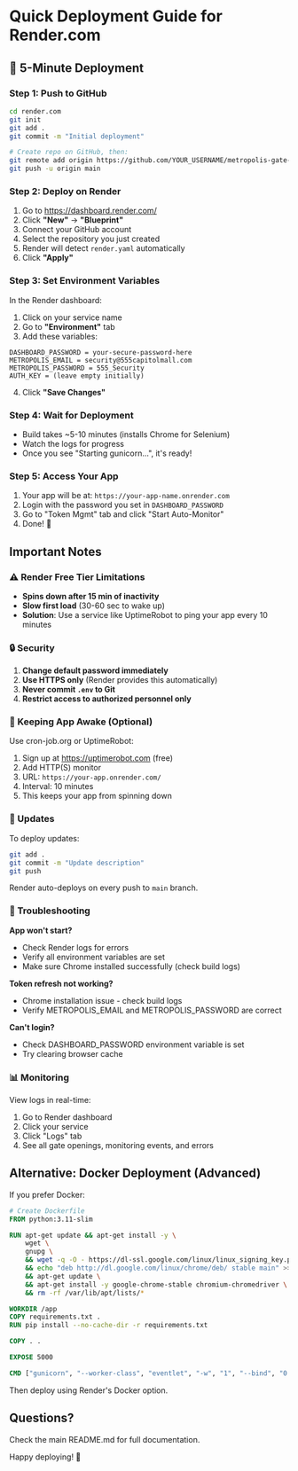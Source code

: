 # Quick Deployment Guide for Render.com

## 🚀 5-Minute Deployment

### Step 1: Push to GitHub

```bash
cd render.com
git init
git add .
git commit -m "Initial deployment"

# Create repo on GitHub, then:
git remote add origin https://github.com/YOUR_USERNAME/metropolis-gate-control.git
git push -u origin main
```

### Step 2: Deploy on Render

1. Go to https://dashboard.render.com/
2. Click **"New"** → **"Blueprint"**
3. Connect your GitHub account
4. Select the repository you just created
5. Render will detect `render.yaml` automatically
6. Click **"Apply"**

### Step 3: Set Environment Variables

In the Render dashboard:

1. Click on your service name
2. Go to **"Environment"** tab
3. Add these variables:

```
DASHBOARD_PASSWORD = your-secure-password-here
METROPOLIS_EMAIL = security@555capitolmall.com
METROPOLIS_PASSWORD = 555_Security
AUTH_KEY = (leave empty initially)
```

4. Click **"Save Changes"**

### Step 4: Wait for Deployment

- Build takes ~5-10 minutes (installs Chrome for Selenium)
- Watch the logs for progress
- Once you see "Starting gunicorn...", it's ready!

### Step 5: Access Your App

1. Your app will be at: `https://your-app-name.onrender.com`
2. Login with the password you set in `DASHBOARD_PASSWORD`
3. Go to "Token Mgmt" tab and click "Start Auto-Monitor"
4. Done! 🎉

## Important Notes

### ⚠️ Render Free Tier Limitations

- **Spins down after 15 min of inactivity**
- **Slow first load** (30-60 sec to wake up)
- **Solution**: Use a service like UptimeRobot to ping your app every 10 minutes

### 🔒 Security

1. **Change default password immediately**
2. **Use HTTPS only** (Render provides this automatically)
3. **Never commit `.env` to Git**
4. **Restrict access to authorized personnel only**

### 📱 Keeping App Awake (Optional)

Use cron-job.org or UptimeRobot:

1. Sign up at https://uptimerobot.com (free)
2. Add HTTP(S) monitor
3. URL: `https://your-app.onrender.com/`
4. Interval: 10 minutes
5. This keeps your app from spinning down

### 🔄 Updates

To deploy updates:

```bash
git add .
git commit -m "Update description"
git push
```

Render auto-deploys on every push to `main` branch.

### 🐛 Troubleshooting

**App won't start?**
- Check Render logs for errors
- Verify all environment variables are set
- Make sure Chrome installed successfully (check build logs)

**Token refresh not working?**
- Chrome installation issue - check build logs
- Verify METROPOLIS_EMAIL and METROPOLIS_PASSWORD are correct

**Can't login?**
- Check DASHBOARD_PASSWORD environment variable is set
- Try clearing browser cache

### 📊 Monitoring

View logs in real-time:
1. Go to Render dashboard
2. Click your service
3. Click "Logs" tab
4. See all gate openings, monitoring events, and errors

## Alternative: Docker Deployment (Advanced)

If you prefer Docker:

```dockerfile
# Create Dockerfile
FROM python:3.11-slim

RUN apt-get update && apt-get install -y \
    wget \
    gnupg \
    && wget -q -O - https://dl-ssl.google.com/linux/linux_signing_key.pub | apt-key add - \
    && echo "deb http://dl.google.com/linux/chrome/deb/ stable main" >> /etc/apt/sources.list.d/google.list \
    && apt-get update \
    && apt-get install -y google-chrome-stable chromium-chromedriver \
    && rm -rf /var/lib/apt/lists/*

WORKDIR /app
COPY requirements.txt .
RUN pip install --no-cache-dir -r requirements.txt

COPY . .

EXPOSE 5000

CMD ["gunicorn", "--worker-class", "eventlet", "-w", "1", "--bind", "0.0.0.0:5000", "app:app"]
```

Then deploy using Render's Docker option.

## Questions?

Check the main README.md for full documentation.

Happy deploying! 🚀
